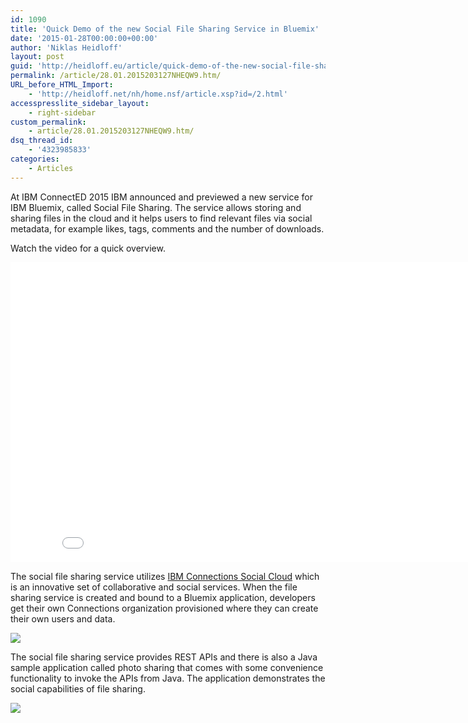 ```yaml
---
id: 1090
title: 'Quick Demo of the new Social File Sharing Service in Bluemix'
date: '2015-01-28T00:00:00+00:00'
author: 'Niklas Heidloff'
layout: post
guid: 'http://heidloff.eu/article/quick-demo-of-the-new-social-file-sharing-service-in-bluemix/'
permalink: /article/28.01.2015203127NHEQW9.htm/
URL_before_HTML_Import:
    - 'http://heidloff.net/nh/home.nsf/article.xsp?id=/2.html'
accesspresslite_sidebar_layout:
    - right-sidebar
custom_permalink:
    - article/28.01.2015203127NHEQW9.htm/
dsq_thread_id:
    - '4323985833'
categories:
    - Articles
---
```


At IBM ConnectED 2015 IBM announced and previewed a new service for IBM Bluemix, called Social File Sharing. The service allows storing and sharing files in the cloud and it helps users to find relevant files via social metadata, for example likes, tags, comments and the number of downloads.

Watch the video for a quick overview.

<iframe allowfullscreen="" frameborder="0" height="480" src="//www.youtube.com/embed/gHGs6O-UcFo" width="853"></iframe>

The social file sharing service utilizes [IBM Connections Social Cloud](http://www-03.ibm.com/software/products/en/ibm-connections-social-cloud) which is an innovative set of collaborative and social services. When the file sharing service is created and bound to a Bluemix application, developers get their own Connections organization provisioned where they can create their own users and data.

![](http://heidloff.net/nh/home.nsf/dx/filesharing2.png/$file/filesharing2.png)

The social file sharing service provides REST APIs and there is also a Java sample application called photo sharing that comes with some convenience functionality to invoke the APIs from Java. The application demonstrates the social capabilities of file sharing.

![](http://heidloff.net/nh/home.nsf/dx/filesharing1.png/$file/filesharing1.png)